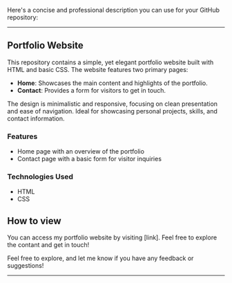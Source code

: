Here's a concise and professional description you can use for your GitHub repository:

---

## Portfolio Website

This repository contains a simple, yet elegant portfolio website built with HTML and basic CSS. The website features two primary pages:

- **Home**: Showcases the main content and highlights of the portfolio.
- **Contact**: Provides a form for visitors to get in touch.

The design is minimalistic and responsive, focusing on clean presentation and ease of navigation. Ideal for showcasing personal projects, skills, and contact information.

### Features
- Home page with an overview of the portfolio
- Contact page with a basic form for visitor inquiries

### Technologies Used
- HTML
- CSS

## How to view

You can access my portfolio website by visiting [link]. Feel free to explore the contant and get in touch!

Feel free to explore, and let me know if you have any feedback or suggestions!

---

